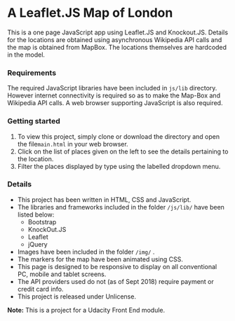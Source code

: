 # A Leaflet.JS Map of London

This is a one page JavaScript app using  Leaflet.JS and Knockout.JS. Details for the locations are obtained using asynchronous Wikipedia API calls and the map is obtained from MapBox. The locations themselves are hardcoded in the model.



### Requirements

The required JavaScript libraries have been included in `js/lib` directory. However internet connectivity is required so as to make the Map-Box and Wikipedia API calls. A web browser supporting JavaScript is also required.



### Getting started

1. To view this project, simply clone or download the directory and open the file`main.html` in your web browser.
2. Click on the list of places given on the left to see the details pertaining to the location.
3. Filter the places displayed by type using the labelled dropdown menu.



### Details

* This project has been written in HTML, CSS and JavaScript.
* The libraries and frameworks included in the folder `/js/lib/` have been listed below:
  * Bootstrap
  * KnockOut.JS
  * Leaflet
  * jQuery
* Images have been included in the folder `/img/` .
* The markers for the map have been animated using CSS.
* This page is designed to be responsive to display on all conventional PC, mobile and tablet screens.
* The API providers used do not (as of Sept 2018) require payment or credit card info.
* This project is released under Unlicense.



**Note:** This is a project for a Udacity Front End module.
